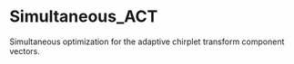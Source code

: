 # Simultaneous_ACT
Simultaneous optimization for the adaptive chirplet transform component vectors. 
